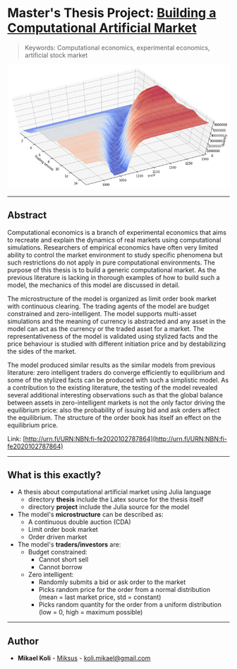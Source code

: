 
# Master's Thesis Project: [Building a Computational Artificial Market](http://urn.fi/URN:NBN:fi-fe2020102787864)

> Keywords: Computational economics, experimental economics, artificial stock market


![Market Depth](thesis\plots\basic_market_depth_converge_higher.png)

---

## Abstract
Computational economics is a branch of experimental economics that aims to recreate and explain the dynamics of real markets using computational simulations. Researchers of empirical economics have often very limited ability to control the market environment to study specific phenomena but such restrictions do not apply in pure computational environments. The purpose of this thesis is to build a generic computational market. As the previous literature is lacking in thorough examples of how to build such a model, the mechanics of this model are discussed in detail.

The microstructure of the model is organized as limit order book market with continuous clearing. The trading agents of the model are budget constrained and zero-intelligent. The model supports multi-asset simulations and the meaning of currency is abstracted and any asset in the model can act as the currency or the traded asset for a market. The representativeness of the model is validated using stylized facts and the price behaviour is studied with different initiation price and by destabilizing the sides of the market.

The model produced similar results as the similar models from previous literature: zero intelligent traders do converge efficiently to equilibrium and some of the stylized facts can be produced with such a simplistic model. As a contribution to the existing literature, the testing of the model revealed several additional interesting observations such as that the global balance between assets in zero-intelligent markets is not the only factor driving the equilibrium price: also the probability of issuing bid and ask orders affect the equilibrium. The structure of the order book has itself an effect on the equilibrium price.

Link: [http://urn.fi/URN:NBN:fi-fe2020102787864](http://urn.fi/URN:NBN:fi-fe2020102787864)

---

## What is this exactly?
- A thesis about computational artificial market using Julia language
    - directory __thesis__ include the Latex source for the thesis itself
    - directory __project__ include the Julia source for the model
- The model's __microstructure__ can be described as:
    - A continuous double auction (CDA)
    - Limit order book market
    - Order driven market
- The model's __traders/investors__ are:
    - Budget constrained:
        - Cannot short sell
        - Cannot borrow
    - Zero intelligent:
        - Randomly submits a bid or ask order to the market
        - Picks random price for the order from a normal distribution (mean = last market price, std = constant)
        - Picks random quantity for the order from a uniform distribution (low = 0, high = maximum possible)

---

## Author

* **Mikael Koli** - [Miksus](https://github.com/Miksus) - koli.mikael@gmail.com

